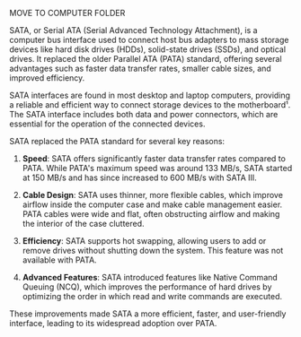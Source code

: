 MOVE TO COMPUTER FOLDER

SATA, or Serial ATA (Serial Advanced Technology Attachment), is a computer bus interface used to connect host bus adapters to mass storage devices like hard disk drives (HDDs), solid-state drives (SSDs), and optical drives. It replaced the older Parallel ATA (PATA) standard, offering several advantages such as faster data transfer rates, smaller cable sizes, and improved efficiency.

SATA interfaces are  found in most desktop and laptop computers, providing a reliable and efficient way to connect storage devices to the motherboard¹. The SATA interface includes both data and power connectors, which are essential for the operation of the connected devices.

SATA replaced the PATA standard for several key reasons:

1. **Speed**: SATA offers significantly faster data transfer rates compared to PATA. While PATA's maximum speed was around 133 MB/s, SATA started at 150 MB/s and has since increased to 600 MB/s with SATA III.

2. **Cable Design**: SATA uses thinner, more flexible cables, which improve airflow inside the computer case and make cable management easier. PATA cables were wide and flat, often obstructing airflow and making the interior of the case cluttered.

3. **Efficiency**: SATA supports hot swapping, allowing users to add or remove drives without shutting down the system. This feature was not available with PATA.

4. **Advanced Features**: SATA introduced features like Native Command Queuing (NCQ), which improves the performance of hard drives by optimizing the order in which read and write commands are executed.

These improvements made SATA a more efficient, faster, and user-friendly interface, leading to its widespread adoption over PATA.
